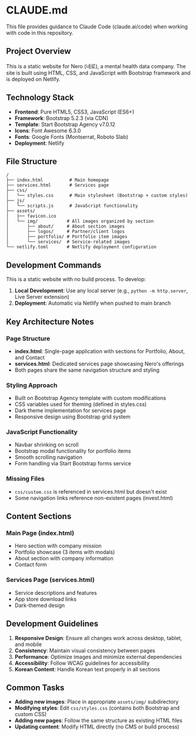 # CLAUDE.md

This file provides guidance to Claude Code (claude.ai/code) when working with code in this repository.

## Project Overview

This is a static website for Nero (네로), a mental health data company. The site is built using HTML, CSS, and JavaScript with Bootstrap framework and is deployed on Netlify.

## Technology Stack

- **Frontend**: Pure HTML5, CSS3, JavaScript (ES6+)
- **Framework**: Bootstrap 5.2.3 (via CDN)
- **Template**: Start Bootstrap Agency v7.0.12
- **Icons**: Font Awesome 6.3.0
- **Fonts**: Google Fonts (Montserrat, Roboto Slab)
- **Deployment**: Netlify

## File Structure

```
/
├── index.html          # Main homepage
├── services.html       # Services page
├── css/
│   └── styles.css      # Main stylesheet (Bootstrap + custom styles)
├── js/
│   └── scripts.js      # JavaScript functionality
├── assets/
│   ├── favicon.ico
│   └── img/           # All images organized by section
│       ├── about/     # About section images
│       ├── logos/     # Partner/client logos
│       ├── portfolio/ # Portfolio item images
│       └── services/  # Service-related images
└── netlify.toml       # Netlify deployment configuration
```

## Development Commands

This is a static website with no build process. To develop:

1. **Local Development**: Use any local server (e.g., `python -m http.server`, Live Server extension)
2. **Deployment**: Automatic via Netlify when pushed to main branch

## Key Architecture Notes

### Page Structure
- **index.html**: Single-page application with sections for Portfolio, About, and Contact
- **services.html**: Dedicated services page showcasing Nero's offerings
- Both pages share the same navigation structure and styling

### Styling Approach
- Built on Bootstrap Agency template with custom modifications
- CSS variables used for theming (defined in styles.css)
- Dark theme implementation for services page
- Responsive design using Bootstrap grid system

### JavaScript Functionality
- Navbar shrinking on scroll
- Bootstrap modal functionality for portfolio items
- Smooth scrolling navigation
- Form handling via Start Bootstrap forms service

### Missing Files
- `css/custom.css` is referenced in services.html but doesn't exist
- Some navigation links reference non-existent pages (invest.html)

## Content Sections

### Main Page (index.html)
- Hero section with company mission
- Portfolio showcase (3 items with modals)
- About section with company information
- Contact form

### Services Page (services.html)
- Service descriptions and features
- App store download links
- Dark-themed design

## Development Guidelines

1. **Responsive Design**: Ensure all changes work across desktop, tablet, and mobile
2. **Consistency**: Maintain visual consistency between pages
3. **Performance**: Optimize images and minimize external dependencies
4. **Accessibility**: Follow WCAG guidelines for accessibility
5. **Korean Content**: Handle Korean text properly in all sections

## Common Tasks

- **Adding new images**: Place in appropriate `assets/img/` subdirectory
- **Modifying styles**: Edit `css/styles.css` (contains both Bootstrap and custom CSS)
- **Adding new pages**: Follow the same structure as existing HTML files
- **Updating content**: Modify HTML directly (no CMS or build process)